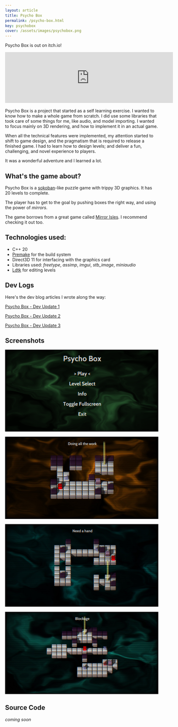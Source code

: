 ```yaml
---
layout: article
title: Psycho Box
permalink: /psycho-box.html
key: psychobox
cover: /assets/images/psychobox.png
---
```


Psycho Box is out on itch.io!

<iframe frameborder="0" src="https://itch.io/embed/2366585?dark=true" width="552" height="167"><a href="https://lucypero.itch.io/psycho-box">Psycho Box by Lucy</a></iframe>

Psycho Box is a project that started as a self learning exercise. I wanted to know how to make a whole game from scratch. I did use some libraries that took care of some things for me, like audio, and model importing. I wanted to focus mainly on 3D rendering, and how to implement it in an actual game. 

When all the technical features were implemented, my attention started to shift to game design, and the pragmatism that is required to release a finished game. I had to learn how to design levels; and deliver a fun, challenging, and novel experience to players.

It was a wonderful adventure and I learned a lot.

## What's the game about?

Psycho Box is a [sokoban](https://en.wikipedia.org/wiki/Sokoban)-like puzzle game with trippy 3D graphics. It has 20 levels to complete.

The player has to get to the goal by pushing boxes the right way, and using the power of *mirrors*.

The game borrows from a great game called [Mirror Isles](https://alan.draknek.org/games/puzzlescript/mirrors.php). I recommend checking it out too.

## Technologies used:

- C++ 20
- [Premake](https://premake.github.io/) for the build system
- Direct3D 11 for interfacing with the graphics card
- Libraries used: *freetype*, *assimp*, *imgui*, *stb_image*, *miniaudio*
- [Ldtk](https://ldtk.io/) for editing levels

## Dev Logs

Here's the dev blog articles I wrote along the way:

[Psycho Box - Dev Update 1](../blog/3d-game-update-1.html)

[Psycho Box - Dev Update 2](../blog/3d-game-update-2.html)

[Psycho Box - Dev Update 3](../blog/3d-game-update-3.html)

## Screenshots

![screenshot 4](../assets/images/psychobox-screenshot-4.png)

![screenshot 1](../assets/images/psychobox-screenshot-1.jpg)

![screenshot 2](../assets/images/psychobox-screenshot-2.jpg)

![screenshot 3](../assets/images/psychobox-screenshot-3.jpg)

## Source Code

*coming soon*